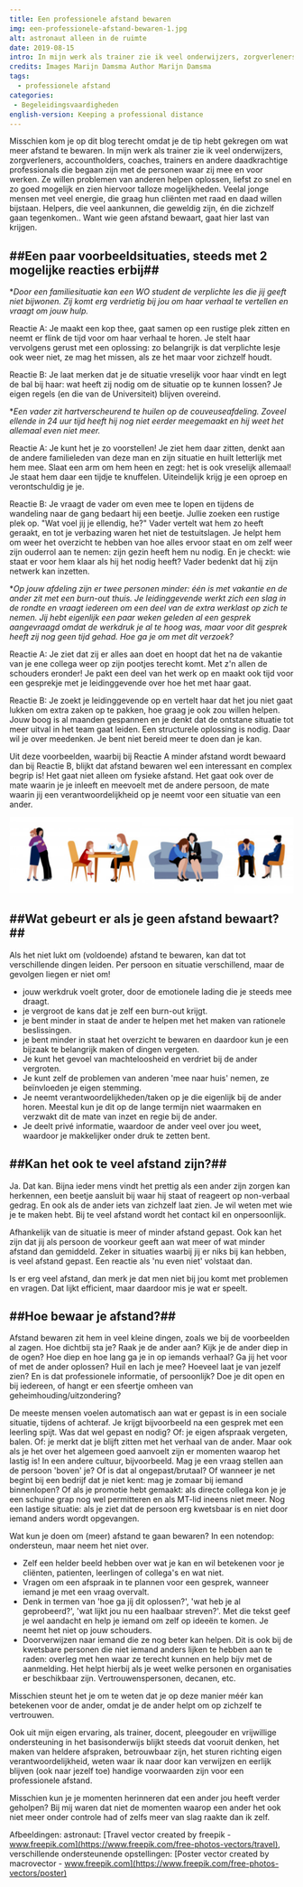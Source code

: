 ```yaml
---
title: Een professionele afstand bewaren
img: een-professionele-afstand-bewaren-1.jpg
alt: astronaut alleen in de ruimte
date: 2019-08-15
intro: In mijn werk als trainer zie ik veel onderwijzers, zorgverleners, accountholders, coaches, trainers en andere daadkrachtige professionals die begaan zijn met de personen waar zij mee en voor werken. Ze willen problemen van anderen helpen oplossen, liefst zo snel en zo goed mogelijk en zien hiervoor talloze mogelijkheden. Veelal jonge mensen met veel energie, die graag hun cliënten met raad en daad willen bijstaan. Helpers, die veel aankunnen, die geweldig zijn, én die zichzelf gaan tegenkomen.. Want wie geen afstand bewaart, gaat hier last van krijgen. Aan de hand van een aantal voorbeelden hoop ik je meer inzicht te geven in de effecten van het wél en niet houden van een professionele afstand.
credits: Images Marijn Damsma Author Marijn Damsma
tags: 
  - professionele afstand
categories:
 - Begeleidingsvaardigheden
english-version: Keeping a professional distance
---
```


Misschien kom je op dit blog terecht omdat je de tip hebt gekregen om wat meer afstand te bewaren. In mijn werk als trainer zie ik veel onderwijzers, zorgverleners, accountholders, coaches, trainers en andere daadkrachtige professionals die begaan zijn met de personen waar zij mee en voor werken. Ze willen problemen van anderen helpen oplossen, liefst zo snel en zo goed mogelijk en zien hiervoor talloze mogelijkheden. Veelal jonge mensen met veel energie, die graag hun cliënten met raad en daad willen bijstaan. Helpers, die veel aankunnen, die geweldig zijn, én die zichzelf gaan tegenkomen.. Want wie geen afstand bewaart, gaat hier last van krijgen.

##Een paar voorbeeldsituaties, steeds met 2 mogelijke reacties erbij##
------------------------------------------------------------------

*_Door een familiesituatie kan een WO student de verplichte les die jij geeft niet bijwonen. Zij komt erg verdrietig bij jou om haar verhaal te vertellen en vraagt om jouw hulp._

Reactie A: Je maakt een kop thee, gaat samen op een rustige plek zitten en neemt er flink de tijd voor om haar verhaal te horen. Je stelt haar vervolgens gerust met een oplossing: zo belangrijk is dat verplichte lesje ook weer niet, ze mag het missen, als ze het maar voor zichzelf houdt.

Reactie B: Je laat merken dat je de situatie vreselijk voor haar vindt en legt de bal bij haar: wat heeft zij nodig om de situatie op te kunnen lossen? Je eigen regels (en die van de Universiteit) blijven overeind.

*_Een vader zit hartverscheurend te huilen op de couveuseafdeling. Zoveel ellende in 24 uur tijd heeft hij nog niet eerder meegemaakt en hij weet het allemaal even niet meer._

Reactie A: Je kunt het je zo voorstellen! Je ziet hem daar zitten, denkt aan de andere familieleden van deze man en zijn situatie en huilt letterlijk met hem mee. Slaat een arm om hem heen en zegt: het is ook vreselijk allemaal! Je staat hem daar een tijdje te knuffelen. Uiteindelijk krijg je een oproep en verontschuldig je je.

Reactie B: Je vraagt de vader om even mee te lopen en tijdens de wandeling naar de gang bedaart hij een beetje. Jullie zoeken een rustige plek op. "Wat voel jij je ellendig, he?" Vader vertelt wat hem zo heeft geraakt, en tot je verbazing waren het niet de testuitslagen. Je helpt hem om weer het overzicht te hebben van hoe alles ervoor staat en om zelf weer zijn ouderrol aan te nemen: zijn gezin heeft hem nu nodig. En je checkt: wie staat er voor hem klaar als hij het nodig heeft? Vader bedenkt dat hij zijn netwerk kan inzetten.

*_Op jouw afdeling zijn er twee personen minder: één is met vakantie en de ander zit met een burn-out thuis. Je leidinggevende werkt zich een slag in de rondte en vraagt iedereen om een deel van de extra werklast op zich te nemen. Jij hebt eigenlijk een paar weken geleden al een gesprek aangevraagd omdat de werkdruk je al te hoog was, maar voor dit gesprek heeft zij nog geen tijd gehad. Hoe ga je om met dit verzoek?_

Reactie A: Je ziet dat zij er alles aan doet en hoopt dat het na de vakantie van je ene collega weer op zijn pootjes terecht komt. Met z'n allen de schouders eronder! Je pakt een deel van het werk op en maakt ook tijd voor een gesprekje met je leidinggevende over hoe het met haar gaat.

Reactie B: Je zoekt je leidinggevende op en vertelt haar dat het jou niet gaat lukken om extra zaken op te pakken, hoe graag je ook zou willen helpen. Jouw boog is al maanden gespannen en je denkt dat de ontstane situatie tot meer uitval in het team gaat leiden. Een structurele oplossing is nodig. Daar wil je over meedenken. Je bent niet bereid meer te doen dan je kan.

Uit deze voorbeelden, waarbij bij Reactie A minder afstand wordt bewaard dan bij Reactie B, blijkt dat afstand bewaren wel een interessant en complex begrip is! Het gaat niet alleen om fysieke afstand. Het gaat ook over de mate waarin je je inleeft en meevoelt met de andere persoon, de mate waarin jij een verantwoordelijkheid op je neemt voor een situatie van een ander.

![Mensen bij elkaar in verschillende ondersteunende opstellingen](./een-professionele-afstand-bewaren-2.png)

##Wat gebeurt er als je geen afstand bewaart?##
-------------------------------------------

Als het niet lukt om (voldoende) afstand te bewaren, kan dat tot verschillende dingen leiden. Per persoon en situatie verschillend, maar de gevolgen liegen er niet om!

*   jouw werkdruk voelt groter, door de emotionele lading die je steeds mee draagt.
*   je vergroot de kans dat je zelf een burn-out krijgt.
*   je bent minder in staat de ander te helpen met het maken van rationele beslissingen.
*   je bent minder in staat het overzicht te bewaren en daardoor kun je een bijzaak te belangrijk maken of dingen vergeten.
*   Je kunt het gevoel van machteloosheid en verdriet bij de ander vergroten.
*   Je kunt zelf de problemen van anderen 'mee naar huis' nemen, ze beïnvloeden je eigen stemming.
*   Je neemt verantwoordelijkheden/taken op je die eigenlijk bij de ander horen. Meestal kun je dit op de lange termijn niet waarmaken en verzwakt dit de mate van inzet en regie bij de ander.
*   Je deelt privé informatie, waardoor de ander veel over jou weet, waardoor je makkelijker onder druk te zetten bent.

##Kan het ook te veel afstand zijn?##
---------------------------------

Ja. Dat kan. Bijna ieder mens vindt het prettig als een ander zijn zorgen kan herkennen, een beetje aansluit bij waar hij staat of reageert op non-verbaal gedrag. En ook als de ander iets van zichzelf laat zien. Je wil weten met wie je te maken hebt. Bij te veel afstand wordt het contact kil en onpersoonlijk.

Afhankelijk van de situatie is meer of minder afstand gepast. Ook kan het zijn dat jij als persoon de voorkeur geeft aan wat meer of wat minder afstand dan gemiddeld. Zeker in situaties waarbij jij er niks bij kan hebben, is veel afstand gepast. Een reactie als 'nu even niet' volstaat dan.

Is er erg veel afstand, dan merk je dat men niet bij jou komt met problemen en vragen. Dat lijkt efficient, maar daardoor mis je wat er speelt.

##Hoe bewaar je afstand?##
----------------------

Afstand bewaren zit hem in veel kleine dingen, zoals we bij de voorbeelden al zagen. Hoe dichtbij sta je? Raak je de ander aan? Kijk je de ander diep in de ogen? Hoe diep en hoe lang ga je in op iemands verhaal? Ga jij het voor of met de ander oplossen? Huil en lach je mee? Hoeveel laat je van jezelf zien? En is dat professionele informatie, of persoonlijk? Doe je dit open en bij iedereen, of hangt er een sfeertje omheen van geheimhouding/uitzondering?

De meeste mensen voelen automatisch aan wat er gepast is in een sociale situatie, tijdens of achteraf. Je krijgt bijvoorbeeld na een gesprek met een leerling spijt. Was dat wel gepast en nodig? Of: je eigen afspraak vergeten, balen. Of: je merkt dat je blijft zitten met het verhaal van de ander. Maar ook als je het over het algemeen goed aanvoelt zijn er momenten waarop het lastig is! In een andere cultuur, bijvoorbeeld. Mag je een vraag stellen aan de persoon 'boven' je? Of is dat al ongepast/brutaal? Of wanneer je net begint bij een bedrijf dat je niet kent: mag je zomaar bij iemand binnenlopen? Of als je promotie hebt gemaakt: als directe collega kon je je een schuine grap nog wel permitteren en als MT-lid ineens niet meer. Nog een lastige situatie: als je ziet dat de persoon erg kwetsbaar is en niet door iemand anders wordt opgevangen.

Wat kun je doen om (meer) afstand te gaan bewaren? In een notendop: ondersteun, maar neem het niet over.

*   Zelf een helder beeld hebben over wat je kan en wil betekenen voor je cliënten, patienten, leerlingen of collega's en wat niet.
*   Vragen om een afspraak in te plannen voor een gesprek, wanneer iemand je met een vraag overvalt.
*   Denk in termen van 'hoe ga jíj dit oplossen?', 'wat heb je al geprobeerd?', 'wat lijkt jou nu een haalbaar streven?'. Met die tekst geef je wel aandacht en help je iemand om zelf op ideeën te komen. Je neemt het niet op jouw schouders.
*   Doorverwijzen naar iemand die ze nog beter kan helpen. Dit is ook bij de kwetsbare personen die niet iemand anders lijken te hebben aan te raden: overleg met hen waar ze terecht kunnen en help bijv met de aanmelding. Het helpt hierbij als je weet welke personen en organisaties er beschikbaar zijn. Vertrouwenspersonen, decanen, etc.

Misschien steunt het je om te weten dat je op deze manier méér kan betekenen voor de ander, omdat je de ander helpt om op zichzelf te vertrouwen.

Ook uit mijn eigen ervaring, als trainer, docent, pleegouder en vrijwillige ondersteuning in het basisonderwijs blijkt steeds dat vooruit denken, het maken van heldere afspraken, betrouwbaar zijn, het sturen richting eigen verantwoordelijkheid, weten waar ik naar door kan verwijzen en eerlijk blijven (ook naar jezelf toe) handige voorwaarden zijn voor een professionele afstand.

Misschien kun je je momenten herinneren dat een ander jou heeft verder geholpen? Bij mij waren dat niet de momenten waarop een ander het ook niet meer onder controle had of zelfs meer van slag raakte dan ik zelf.



Afbeeldingen: astronaut: [Travel vector created by freepik - www.freepik.com](https://www.freepik.com/free-photos-vectors/travel), verschillende ondersteunende opstellingen: [Poster vector created by macrovector - www.freepik.com](https://www.freepik.com/free-photos-vectors/poster)